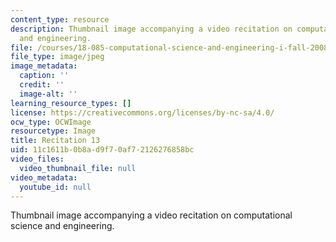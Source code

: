 ```yaml
---
content_type: resource
description: Thumbnail image accompanying a video recitation on computational science
  and engineering.
file: /courses/18-085-computational-science-and-engineering-i-fall-2008/11c1611b0b8ad9f70af72126276858bc_r13.jpg
file_type: image/jpeg
image_metadata:
  caption: ''
  credit: ''
  image-alt: ''
learning_resource_types: []
license: https://creativecommons.org/licenses/by-nc-sa/4.0/
ocw_type: OCWImage
resourcetype: Image
title: Recitation 13
uid: 11c1611b-0b8a-d9f7-0af7-2126276858bc
video_files:
  video_thumbnail_file: null
video_metadata:
  youtube_id: null
---
```

Thumbnail image accompanying a video recitation on computational science and engineering.